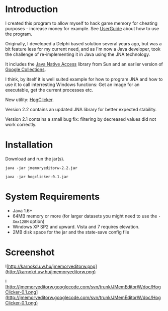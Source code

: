 # Introduction #

I created this program to allow myself to hack game memory for cheating purposes - increase money for example. See [UserGuide](UserGuide.md) about how to use the program.

Originally, I developed a Delphi based solution several years ago, but was a bit feature less for my current need, and as I'm now a Java developer, took the challenge of re-implementing it in Java using the JNA technology.

It includes the [Java Native Access](https://jna.dev.java.net/) library from Sun and an earlier version of [Google Collections](http://code.google.com/p/google-collections/).

I think, by itself it is well suited example for how to program JNA and how to use it to call interresting Windows functions: Get an image for an executable, get the current processes etc.

New utility: [HogClicker](HogClicker.md).

Version 2.2 contains an updated JNA library for better expected stability.

Version 2.1 contains a small bug fix: filtering by decreased values did not work correctly.

# Installation #
Download and run the jar(s).

`java -jar jmemoryeditorw-2.2.jar`

`java -jar hogclicker-0.1.jar`

# System Requirements #
  * Java 1.6+
  * 64MB memory or more (for larger datasets you might need to use the `-Xmx128M` option)
  * Windows XP SP2 and upward. Vista and 7 requires elevation.
  * 2MB disk space for the jar and the state-save config file

# Screenshot #

![http://karnokd.uw.hu/jmemoryeditorw.png](http://karnokd.uw.hu/jmemoryeditorw.png)

![http://jmemoryeditorw.googlecode.com/svn/trunk/JMemEditorW/doc/HogClicker-0.1.png](http://jmemoryeditorw.googlecode.com/svn/trunk/JMemEditorW/doc/HogClicker-0.1.png)